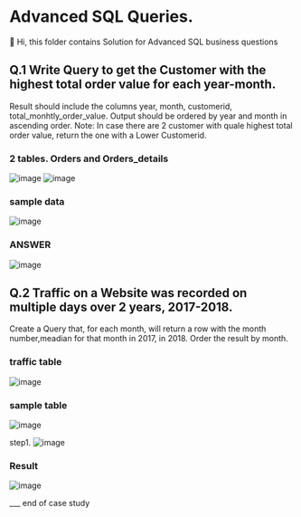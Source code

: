# Advanced SQL Queries.
👋 Hi, this folder contains Solution for Advanced SQL business questions



## Q.1 Write Query to get the Customer with the highest total order value for each year-month.

Result should include the columns year, month, customerid, total_monhtly_order_value.
Output should be ordered by year and month in ascending order.
Note: In case there are 2 customer with quale highest total order value, return the one with a Lower Customerid.

### 2 tables. Orders and Orders_details
![image](https://user-images.githubusercontent.com/50954720/213547288-f69a314d-7c03-4875-a416-2d54f180eca8.png) ![image](https://user-images.githubusercontent.com/50954720/213547583-222b0d2b-5c82-4903-91ba-db41dd4917b7.png)

### sample data

![image](https://user-images.githubusercontent.com/50954720/213548338-6ea30e69-1622-4543-9869-d807754964b2.png)

### ANSWER
![image](https://user-images.githubusercontent.com/50954720/213549948-6d890dc9-0cb0-48ae-b0e2-8b8d16d124c2.png)


## Q.2 Traffic on a Website was recorded on multiple days over 2 years, 2017-2018.
Create a Query that, for each month, will return a row with the month number,meadian for that month in 2017, in 2018. Order the result by month. 

### traffic table
![image](https://user-images.githubusercontent.com/50954720/213551519-916cdb05-658e-4502-8d04-f51e99eb3c9b.png)

### sample table
![image](https://user-images.githubusercontent.com/50954720/213551717-190ba05f-b6b1-4516-b27b-54160ed39aca.png)

step1. ![image](https://user-images.githubusercontent.com/50954720/213552270-f7b6d6f5-796a-4dbc-94e6-eea43ccbe31c.png)

### Result
![image](https://user-images.githubusercontent.com/50954720/213552658-29b424fe-55a2-4f69-bf42-3f21be3c2e93.png)


___ end of case study
